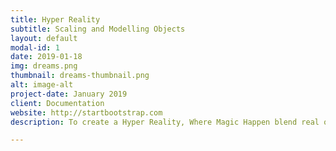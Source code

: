 ```yaml
---
title: Hyper Reality
subtitle: Scaling and Modelling Objects
layout: default
modal-id: 1
date: 2019-01-18
img: dreams.png
thumbnail: dreams-thumbnail.png
alt: image-alt
project-date: January 2019
client: Documentation
website: http://startbootstrap.com
description: To create a Hyper Reality, Where Magic Happen blend real objects with virtual objects. Some of the objects within the experience can be touchable with tactile feedback. The reality mixes with the virtual one.

---
```

